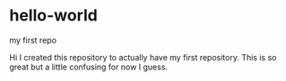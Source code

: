 # hello-world
my first repo

Hi I created this repository to actually have my first repository. 
This is so great but a little confusing for now I guess.
